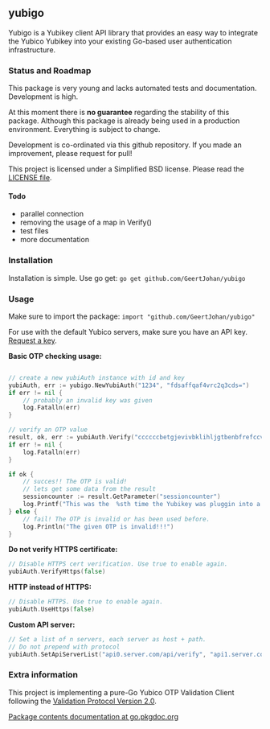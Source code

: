 
## yubigo

Yubigo is a Yubikey client API library that provides an easy way to integrate the Yubico Yubikey into your existing Go-based user authentication infrastructure.

### Status and Roadmap

This package is very young and lacks automated tests and documentation. Development is high.

At this moment there is **no guarantee** regarding the stability of this package. Although this package is already being used in a production environment.
Everything is subject to change.

Development is co-ordinated via this github repository. If you made an improvement, please request for pull!

This project is licensed under a Simplified BSD license. Please read the [LICENSE file][license].

#### Todo
 - parallel connection
 - removing the usage of a map in Verify()
 - test files
 - more documentation

### Installation

Installation is simple. Use go get:
`go get github.com/GeertJohan/yubigo`

### Usage

Make sure to import the package: `import "github.com/GeertJohan/yubigo"`

For use with the default Yubico servers, make sure you have an API key. [Request a key][getapikey].

**Basic OTP checking usage:**
```go

// create a new yubiAuth instance with id and key
yubiAuth, err := yubigo.NewYubiAuth("1234", "fdsaffqaf4vrc2q3cds=")
if err != nil {
	// probably an invalid key was given
	log.Fatalln(err)
}

// verify an OTP value
result, ok, err := yubiAuth.Verify("ccccccbetgjevivbklihljgtbenbfrefccveiglnjfbc")
if err != nil {
	log.Fatalln(err)
}

if ok {
	// succes!! The OTP is valid!
	// lets get some data from the result
	sessioncounter := result.GetParameter("sessioncounter")
	log.Printf("This was the  %sth time the Yubikey was pluggin into a computer.\n", sessioncounter)
} else {
	// fail! The OTP is invalid or has been used before.
	log.Println("The given OTP is invalid!!!")
}
```


**Do not verify HTTPS certificate:**
```go
// Disable HTTPS cert verification. Use true to enable again.
yubiAuth.VerifyHttps(false)
```


**HTTP instead of HTTPS:**
```go
// Disable HTTPS. Use true to enable again.
yubiAuth.UseHttps(false)
```


**Custom API server:**
```go
// Set a list of n servers, each server as host + path. 
// Do not prepend with protocol
yubiAuth.SetApiServerList("api0.server.com/api/verify", "api1.server.com/api/verify", "otherserver.com/api/verify")
```


### Extra information

This project is implementing a pure-Go Yubico OTP Validation Client following the [Validation Protocol Version 2.0][validationProtocolV20].

[Package contents documentation at go.pkgdoc.org][pkgdoc]


 [license]: https://github.com/GeertJohan/yubigo/blob/master/LICENSE
 [getapikey]: https://upgrade.yubico.com/getapikey/
 [pkgdoc]: http://go.pkgdoc.org/github.com/GeertJohan/yubigo
 [validationProtocolV20]: http://code.google.com/p/yubikey-val-server-php/wiki/ValidationProtocolV20